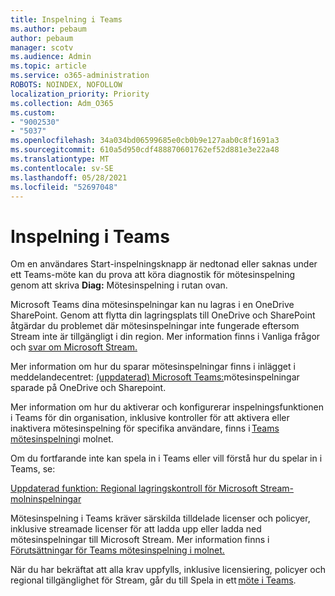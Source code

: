 ```yaml
---
title: Inspelning i Teams
ms.author: pebaum
author: pebaum
manager: scotv
ms.audience: Admin
ms.topic: article
ms.service: o365-administration
ROBOTS: NOINDEX, NOFOLLOW
localization_priority: Priority
ms.collection: Adm_O365
ms.custom:
- "9002530"
- "5037"
ms.openlocfilehash: 34a034bd06599685e0cb0b9e127aab0c8f1691a3
ms.sourcegitcommit: 610a5d950cdf488870601762ef52d881e3e22a48
ms.translationtype: MT
ms.contentlocale: sv-SE
ms.lasthandoff: 05/28/2021
ms.locfileid: "52697048"
---
```

# <a name="recording-in-teams"></a>Inspelning i Teams

Om en användares Start-inspelningsknapp är nedtonad eller saknas under ett Teams-möte kan du prova att köra diagnostik för mötesinspelning genom att skriva **Diag:** Mötesinspelning i rutan ovan.  

Microsoft Teams dina mötesinspelningar kan nu lagras i en OneDrive SharePoint. Genom att flytta din lagringsplats till OneDrive och SharePoint åtgärdar du problemet där mötesinspelningar inte fungerade eftersom Stream inte är tillgängligt i din region. Mer information finns i Vanliga frågor och [svar om Microsoft Stream.](/stream/faq#which-regions-does-microsoft-stream-host-my-data-in)

Mer information om hur du sparar mötesinspelningar finns i inlägget i meddelandecentret: [(uppdaterad) Microsoft Teams:](https://portal.microsoft.com/Adminportal/Home?ref=MessageCenter&id=MC222640)mötesinspelningar sparade på OneDrive och Sharepoint.

Mer information om hur du aktiverar och konfigurerar inspelningsfunktionen i Teams för din organisation, inklusive kontroller för att aktivera eller inaktivera mötesinspelning för specifika användare, finns i [Teams mötesinspelning](/microsoftteams/cloud-recording)i molnet. 

Om du fortfarande inte kan spela in i Teams eller vill förstå hur du spelar in i Teams, se: 

[Uppdaterad funktion: Regional lagringskontroll för Microsoft Stream-molninspelningar](https://admin.microsoft.com/AdminPortal/Home#/MessageCenter?id=MC214327)

Mötesinspelning i Teams kräver särskilda tilldelade licenser och policyer, inklusive streamade licenser för att ladda upp eller ladda ned mötesinspelningar till Microsoft Stream. Mer information finns i [Förutsättningar för Teams mötesinspelning i molnet.](/microsoftteams/cloud-recording#prerequisites-for-teams-cloud-meeting-recording)

När du har bekräftat att alla krav uppfylls, inklusive licensiering, policyer och regional tillgänglighet för Stream, går du till Spela in ett [möte i Teams](https://support.office.com/article/34dfbe7f-b07d-4a27-b4c6-de62f1348c24). 